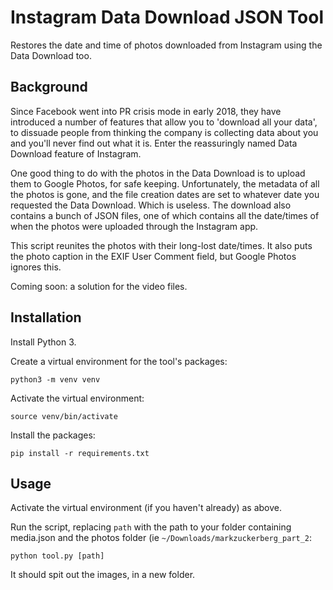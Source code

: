 # Instagram Data Download JSON Tool

Restores the date and time of photos downloaded from Instagram using the Data Download too.

## Background

Since Facebook went into PR crisis mode in early 2018, they have introduced a number of features that allow you to 'download all your data', to dissuade people from thinking the company is collecting data about you and you'll never find out what it is. Enter the reassuringly named Data Download feature of Instagram.

One good thing to do with the photos in the Data Download is to upload them to Google Photos, for safe keeping. Unfortunately, the metadata of all the photos is gone, and the file creation dates are set to whatever date you requested the Data Download. Which is useless. The download also contains a bunch of JSON files, one of which contains all the date/times of when the photos were uploaded through the Instagram app. 

This script reunites the photos with their long-lost date/times. It also puts the photo caption in the EXIF User Comment field, but Google Photos ignores this.

Coming soon: a solution for the video files.

## Installation

Install Python 3.

Create a virtual environment for the tool's packages:

`python3 -m venv venv`

Activate the virtual environment:

`source venv/bin/activate`

Install the packages:

`pip install -r requirements.txt`

## Usage

Activate the virtual environment (if you haven't already) as above.

Run the script, replacing `path` with the path to your folder containing media.json and the photos folder (ie `~/Downloads/markzuckerberg_part_2`:

`python tool.py [path]`

It should spit out the images, in a new folder.